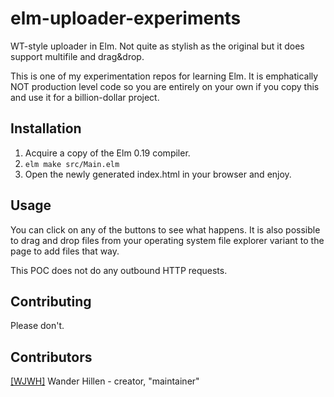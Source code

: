 # elm-uploader-experiments
WT-style uploader in Elm. Not quite as stylish as the original but it does support multifile and drag&drop.

This is one of my experimentation repos for learning Elm. It is emphatically NOT production level code so you are entirely on your own if you copy this and use it for a billion-dollar project.

## Installation

1. Acquire a copy of the Elm 0.19 compiler.
2. `elm make src/Main.elm`
3. Open the newly generated index.html in your browser and enjoy.

## Usage

You can click on any of the buttons to see what happens. It is also possible to drag and drop files from your operating system file explorer variant to the page to add files that way.

This POC does not do any outbound HTTP requests.

## Contributing

Please don't.

## Contributors

[[WJWH]](https://github.com/WJWH) Wander Hillen - creator, "maintainer"
